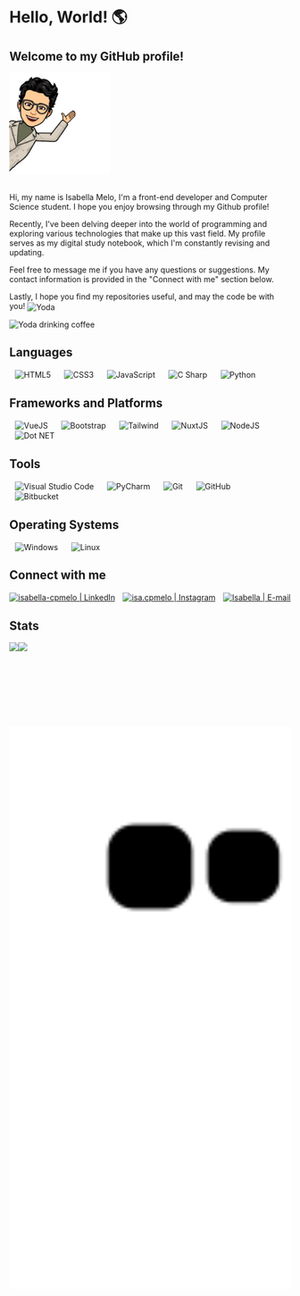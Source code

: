 # Hello, World! 🌎
## Welcome to my GitHub profile!

<div align="left">
 <img height="180em" alt="Meu emoji" src="assets/img/meu-emoji.png" />
</div>
</br>


 <p>Hi, my name is Isabella Melo, I'm a front-end developer and Computer Science student. I hope you enjoy browsing through my Github profile!</p>
 <p>Recently, I've been delving deeper into the world of programming and exploring various technologies that make up this vast field. My profile serves as my digital study notebook, which I'm constantly revising and updating.</p>
 <p>Feel free to message me if you have any questions or suggestions. My contact information is provided in the "Connect with me" section below.
</p>
 <p>Lastly, I hope you find my repositories useful, and may the code be with you!</strong> <img align="center" alt="Yoda" width="30px" src="https://img.icons8.com/nolan/64/darth-vader.png"/></p>

<div align="left">
 <img alt="Yoda drinking coffee" width="150px" src="assets/img/yoda.gif"/>
</div>



## Languages
<!-- https://devicon.dev/ -->
<div>
 <img align="center" alt="HTML5" height="60px" hspace="10" src="https://cdn.jsdelivr.net/gh/devicons/devicon/icons/html5/html5-plain-wordmark.svg"/>
 <img align="center" alt="CSS3" height="60px" hspace="10" src="https://cdn.jsdelivr.net/gh/devicons/devicon/icons/css3/css3-plain-wordmark.svg"/>
 <img align="center" alt="JavaScript" height="60px" hspace="10" src="https://cdn.jsdelivr.net/gh/devicons/devicon/icons/javascript/javascript-plain.svg"/>
 <img align="center" alt="C Sharp" height="60px" hspace="10" src="https://cdn.jsdelivr.net/gh/devicons/devicon/icons/csharp/csharp-original.svg"/>
 <img align="center" alt="Python" height="60px" hspace="10" src="https://cdn.jsdelivr.net/gh/devicons/devicon/icons/python/python-original-wordmark.svg"/>
</div>

## Frameworks and Platforms
<div>
 <img align="center" alt="VueJS" height="60px" hspace="10" src="https://cdn.jsdelivr.net/gh/devicons/devicon/icons/vuejs/vuejs-original-wordmark.svg"/>
 <img align="center" alt="Bootstrap" height="60px" hspace="10" src="https://cdn.jsdelivr.net/gh/devicons/devicon/icons/bootstrap/bootstrap-plain-wordmark.svg"/>
 <img align="center" alt="Tailwind" height="130px" hspace="10" src="https://cdn.jsdelivr.net/gh/devicons/devicon/icons/tailwindcss/tailwindcss-original-wordmark.svg"/>
 <img align="center" alt="NuxtJS" height="100px" hspace="10" src="https://cdn.jsdelivr.net/gh/devicons/devicon/icons/nuxtjs/nuxtjs-original-wordmark.svg"/>
 <img align="center" alt="NodeJS" height="90px" hspace="10" src="https://img.icons8.com/color/96/000000/nodejs.png"/>
 <img align="center" alt="Dot NET" height="60px" hspace="10" src="https://cdn.jsdelivr.net/gh/devicons/devicon/icons/dotnetcore/dotnetcore-original.svg"/>
</div>

## Tools
<div>
 <img align="center" alt="Visual Studio Code" height="60px" hspace="10" src="https://img.icons8.com/color/48/000000/visual-studio-code-2019.png"/>
 <img align="center" alt="PyCharm" height="60px" hspace="10" src="https://img.icons8.com/color/48/000000/pycharm.png"/>
  <img align="center" alt="Git" height="60px" hspace="10" src="https://img.icons8.com/color/48/000000/git.png"/>
 <img align="center" height="60px" hspace="10" alt="GitHub" src="https://img.icons8.com/nolan/64/github.png"/>
 <img align="center" alt="Bitbucket" height="55px" hspace="10" src="https://cdn.jsdelivr.net/gh/devicons/devicon/icons/bitbucket/bitbucket-original-wordmark.svg"/>
</div>

## Operating Systems
<div>
<img align="center" alt="Windows" height="60px" hspace="10" src="https://img.icons8.com/color/96/000000/windows-logo.png"/>
<img align="center" alt="Linux" height="60px" hspace="10" src="https://cdn.jsdelivr.net/gh/devicons/devicon/icons/linux/linux-original.svg"/>
</div>

## Connect with me

[<img alt="isabella-cpmelo | LinkedIn" align="center" height="60px" src="https://img.icons8.com/fluency/96/000000/linkedin.png"/>][linkedin]
[<img alt="isa.cpmelo | Instagram" align="center" height="60px" hspace="10" src="https://img.icons8.com/fluency/96/000000/instagram-new.png" />][instagram] 
[<img alt="Isabella | E-mail" align="center" height="60px" src="https://img.icons8.com/fluency/96/000000/gmail.png" />][gmail] 

[instagram]: https://www.instagram.com/isa.cpmelo/
[linkedin]: https://www.linkedin.com/in/isabella-cpmelo/
[gmail]: mailto:isacpmelo@gmail.com

## Stats
<div>
 <a href="https://github.com/isabellacpmelo">
 <img align="left" height="150em" src="https://github-readme-stats.vercel.app/api/top-langs/?username=isabellacpmelo&layout=compact&langs_count=7&theme=dracula"/>
 <img align="left" height="150em" src="https://github-readme-stats.vercel.app/api?username=isabellacpmelo&show_icons=true&theme=dracula&include_all_commits=true&count_private=true"/>
</div>

<img width="750em" src="https://github.com/isabellacpmelo/isabellacpmelo/blob/output/github-contribution-grid-snake.svg" />
  



 
 
 
<!--
**isabellacpmelo/isabellacpmelo** is a ✨ _special_ ✨ repository because its `README.md` (this file) appears on your GitHub profile.
https://img.icons8.com/color/48/000000/python.png
![snake gif]https://github.com/isabellacpmelo/isabellacpmelo/blob/output/github-contribution-grid-snake.svg

Here are some ideas to get you started:

- 🔭 I’m currently working on ...
- 🌱 I’m currently learning ...
- 👯 I’m looking to collaborate on ...
- 🤔 I’m looking for help with ...
- 💬 Ask me about ...
- 📫 How to reach me: ...
- 😄 Pronouns: ...
- ⚡ Fun fact: ...
-->
